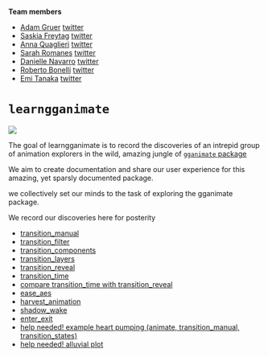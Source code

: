 
<!-- README.md is generated from README.Rmd. Please edit that file -->

**Team members**

  - [Adam Gruer](https://github.com/adam-gruer)
    [twitter](https://twitter.com/AdamGruer)
  - [Saskia Freytag](https://github.com/SaskiaFreytag)
    [twitter](https://twitter.com/trashystats)
  - [Anna Quaglieri](https://github.com/SaskiaFreytag)
    [twitter](https://twitter.com/annaquagli)
  - [Sarah Romanes](https://github.com/sarahromanes)
    [twitter](https://twitter.com/sarah_romanes)
  - [Danielle Navarro](https://github.com/SaskiaFreytag)
    [twitter](https://twitter.com/djnavarro)
  - [Roberto Bonelli](https://github.com/Robbie90)
    [twitter](https://twitter.com/robbie_bonelli)
  - [Emi Tanaka](https://github.com/emitanaka)
    [twitter](https://twitter.com/statsgen)

# `learngganimate`

![](transition_manual_files/figure-gfm/unnamed-chunk-2-1.gif)

The goal of learngganimate is to record the discoveries of an intrepid
group of animation explorers in the wild, amazing jungle of [`gganimate`
package](https://github.com/thomasp85/gganimate)

We aim to create documentation and share our user experience for this
amazing, yet sparsly documented package.

we collectively set our minds to the task of exploring the gganimate
package.

We record our discoveries here for posterity

  - [transition\_manual](transition_manual.md)
  - [transition\_filter](transition_filter.md)
  - [transition\_components](transition_components.md)
  - [transition\_layers](transition_layers.md)
  - [transition\_reveal](transition_reveal/transition_reveal.md)
  - [transition\_time](transition_time/transition_time.md)
  - [compare transition\_time with
    transition\_reveal](transition_time_vs_transition_reveal.md)
  - [ease\_aes](ease_aes.md)
  - [harvest\_animation](example_harvest_animation.md)
  - [shadow\_wake](shadow_wake.md)
  - [enter\_exit](enter_exit/enter_exit.md)
  - [help needed\! example heart pumping (animate, transition\_manual,
    transition\_states)](example_heart_pumping.md)
  - [help needed\! alluvial plot](alluvial_plot.md)
